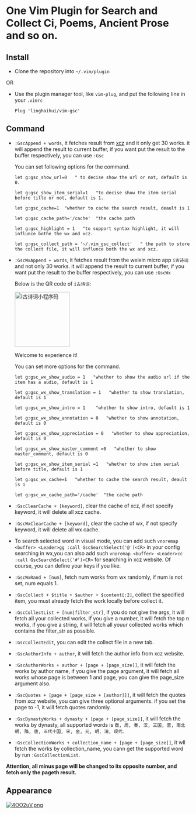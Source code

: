 # One Vim Plugin for Search and Collect Ci, Poems, Ancient Prose and so on.

## Install

*   Clone the repository into `~/.vim/plugin`

OR

*   Use the plugin manager tool, like `vim-plug`, and put the following line in your `.vimrc`

    ````
    Plug 'linghaihui/vim-gsc'
    ````

## Command

*   `:GscAppend + words`, it fetches result from [xcz](http://lib.xcz.im) and it only get 30 works. it will append the result to current buffer, if you want put the result to the buffer respectively, you can use `:Gsc`

    You can set following options for the command.

    ```
    let g:gsc_show_url=0   " to decise show the url or not, default is 0.

    let g:gsc_show_item_serial=1   "to decise show the item serial before title or not, default is 1.

    let g:gsc_cache=1  "whether to cache the search result, deault is 1  

    let g:gsc_cache_path='/cache'  "the cache path

    let g:gsc_highlight = 1   "to support syntax highlight, it will influnce bothe the wx and xcz.

    let g:gsc_collect_path = '~/.vim_gsc_collect'   " the path to store the collect file, it will influnce both the wx and xcz.

    ```

*   `:GscWxAppend + words`, it fetches result from the weixin micro app `i古诗词` and not only 30 works. it will append the result to current buffer, if you want put the result to the buffer respectively, you can use `:GscWx`

    Below is the QR code of `i古诗词`:

    <img alt="i古诗词小程序码" src="https://i.loli.net/2018/11/11/5be80d00518d4.jpg" width="150">

    Welcome to experience it!

    You can set more options for the command.

    ```
    let g:gsc_wx_show_audio = 1   "whether to show the audio url if the item has a audio, default is 1 

    let g:gsc_wx_show_translation = 1   "whether to show translation, default is 1

    let g:gsc_wx_show_intro = 1    "whether to show intro, default is 1

    let g:gsc_wx_show_annotation = 0   "whether to show annotation, default is 0

    let g:gsc_wx_show_appreciation = 0   "whether to show appreciation, default is 0

    let g:gsc_wx_show_master_comment =0   "whether to show master_comment, default is 0

    let g:gsc_wx_show_item_serial =1   "whether to show item serial before title, default is 1

    let g:gsc_wx_cache=1   "whether to cache the search result, deault is 1

    let g:gsc_wx_cache_path='/cache'  "the cache path

    ```

*   `:GscClearCache + [keyword]`,  clear the cache of xcz, if not specify keyword, it will delete all xcz cache.

*   `:GscWxClearCache + [keyword]`,  clear the cache of wx, if not specify keyword, it will delete all wx cache.

*   To search selected word in visual mode, you can add such `vnoremap <buffer> <Leader>gg :call GscSearchSelect('@')<CR>` in your config searching in wx,you can also add such `vnoremap <buffer> <Leader>cc :call GscSearchSelect('#')<CR>` for searching in xcz website. Of course, you can define your keys if you like.

*   `:GscWxRand + [num]`, fetch num works from wx randomly, if num is not set, num equals 1.

*   `:GscCollect + $title + $author + $content[:2]`, collect the specified item, you must already fetch the work locally before collect it. 

*   `:GscCollectList + [num|filter_str]`, if you do not give the args, it will fetch all your collected works, if you give a number, it will fetch the top n works, if you give a string,  it will fetch all youur collected works which contains the filter_str as possible.

*   `:GscCollectEdit`, you can edit the collect file in a new tab.

*   `:GscAuthorInfo + author`, it will fetch the author info from xcz website.

*   `:GscAuthorWorks + author + [page + [page_size]]`, it will fetch the works by author name, if you give the page argument, it will fetch all works whose page is between 1 and page, you can give the page_size argument also.

*   `:GscQuotes + [page + [page_size + [author]]]`, it will fetch the quotes from xcz website, you can give three optional arguments. if you set the page to -1, it will fetch quotes randomly.

*   `:GscDynastyWorks + dynasty + [page + [page_size]]`, it will fetch the works by dynasty, all supported words is  `商, 周, 秦, 汉, 三国, 晋, 南北朝, 隋, 唐, 五代十国, 宋, 金, 元, 明, 清, 现代`. 

*   `:GscCollectionWorks + collection_name + [page + [page_size]]`, it wll fetch the works by collection_name, you cann get the supported word by run `:GscCollectionList`.

**Attention, all minus page will be changed to its opposite number, and fetch only the pageth result.**

## Appearance

[![4OO2uV.png](https://z3.ax1x.com/2021/10/04/4OO2uV.png)](https://imgtu.com/i/4OO2uV)
